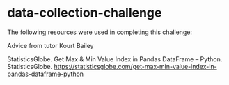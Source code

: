 # data-collection-challenge

The following resources were used in completing this challenge:

Advice from tutor Kourt Bailey

StatisticsGlobe. Get Max & Min Value Index in Pandas DataFrame – Python. StatisticsGlobe. https://statisticsglobe.com/get-max-min-value-index-in-pandas-dataframe-python
